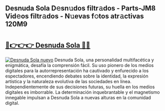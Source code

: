 ## Desnuda Sola D𝚎sn𝚞dos filtr𝚊dos - Parts-JM8 Vid𝚎os filtr𝚊dos - N𝚞evas f𝚘tos atr𝚊ctivas 120M9

# <h2><a href="http://mbcpdf.tromn.icu/?c=Desnuda+Sola">🔗👉👉👉 Desnuda Sola 🔗🔗</a></h2>

[![Desnuda Sola nuevo](https://i.imgur.com/pEAQMta.gif)](http://mbcpdf.tromn.icu/?c=Desnuda+Sola)
Desnuda Sola, una personalidad multifacética y enigmática, desafía la comprensión fácil. Su uso pionero de los medios digitales para la autorrepresentación ha cautivado y enfurecido a los espectadores, encendiendo debates sobre la identidad, la expresión artística y la naturaleza evolutiva de las sociedades en línea. Independientemente de sus decisiones futuras, su huella en los medios digitales es imborrable. La determinación inquebrantable y el magnetismo innegable impulsan a Desnuda Sola a nuevas alturas en la comunidad digital.
